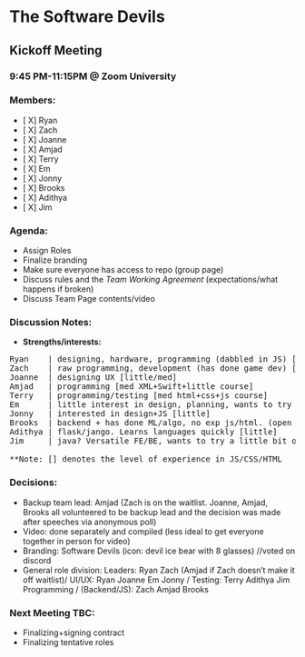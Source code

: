 # The Software Devils
## Kickoff Meeting
### 9:45 PM-11:15PM @ Zoom University

### Members:
- [ X] Ryan
- [ X] Zach
- [ X] Joanne
- [ X] Amjad
- [ X] Terry
- [ X] Em
- [ X] Jonny
- [ X] Brooks
- [ X] Adithya
- [ X] Jim

### Agenda:
- Assign Roles
- Finalize branding
- Make sure everyone has access to repo (group page)
- Discuss rules and the *Team Working Agreement* (expectations/what happens if broken)
- Discuss Team Page contents/video


### Discussion Notes:
- **Strengths/interests:**
<pre>
Ryan    | designing, hardware, programming (dabbled in JS) [little]
Zach    | raw programming, development (has done game dev) [a lot of exp jquery/react]
Joanne  | designing UX [little/med]
Amjad   | programming [med XML+Swift+little course]
Terry   | programming/testing [med html+css+js course]
Em      | little interest in design, planning, wants to try a little bit of everything [little]
Jonny   | interested in design+JS [little]
Brooks  | backend + has done ML/algo, no exp js/html. (open to fill) [little]
Adithya | flask/jango. Learns languages quickly [little]
Jim     | java? Versatile FE/BE, wants to try a little bit of everything [little]

**Note: [] denotes the level of experience in JS/CSS/HTML
</pre>

### Decisions: 
- Backup team lead: Amjad (Zach is on the waitlist. Joanne, Amjad, Brooks all volunteered to be backup lead and the decision was made after speeches via anonymous poll)
- Video: done separately and compiled (less ideal to get everyone together in person for video)
- Branding: Software Devils (icon: devil ice bear with 8 glasses) //voted on discord
- General role division: 
Leaders: Ryan Zach (Amjad if Zach doesn’t make it off waitlist)/
UI/UX: Ryan Joanne Em Jonny /
Testing: Terry Adithya Jim Programming /
(Backend/JS): Zach Amjad Brooks



### Next Meeting TBC:
- Finalizing+signing contract
- Finalizing tentative roles
